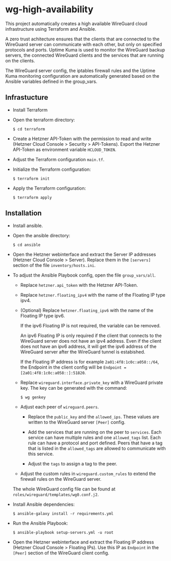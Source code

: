 # wg-high-availability

This project automatically creates a high available WireGuard cloud infrastructure using Terraform and Ansible.

A zero trust achitecture ensures that the clients that are connected to the WireGuard server can communicate with each other, but only on specified protocols and ports.
Uptime Kuma is used to monitor the WireGuard backup servers, the connected WireGuard clients and the services that are running on the clients.

The WireGuard server config, the iptables firewall rules and the Uptime Kuma monitoring configuration are automatically generated based on the Ansible variables defined in the group_vars.


## Infrastucture
- Install Terraform

- Open the terraform directory:
  ```shell
  $ cd terraform
  ```

- Create a Hetzner API-Token with the permission to read and write (Hetzner Cloud Console > Security > API-Tokens).
  Export the Hetzner API-Token as environment variable `HCLOUD_TOKEN`.

- Adjust the Terraform configuration `main.tf`.

- Initialize the Terraform configuration:
  ```shell
  $ terraform init
  ```

- Apply the Terraform configuration:
  ```shell
  $ terraform apply
  ```


## Installation
- Install ansible.

- Open the ansible directory:
  ```shell
  $ cd ansible
  ```

- Open the Hetzner webinterface and extract the Server IP addresses (Hetzner Cloud Console > Server).
  Replace them in the `[servers]` section of the file `inventory/hosts.ini`.

- To adjust the Ansible Playbook config, open the file `group_vars/all`.
  - Replace `hetzner.api_token` with the Hetzner API-Token.

  - Replace `hetzner.floating_ipv4` with the name of the Floating IP type ipv4.
  
  - (Optional) Replace `hetzner.floating_ipv6` with the name of the Floating IP type ipv6.
    
    If the ipv6 Floating IP is not required, the variable can be removed.
    
    An ipv6 Floating IP is only required if the client that connects to the WireGuard server does not have an ipv4 address.
    Even if the client does not have an ipv6 address, it will get the ipv6 address of the WireGuard server after the WireGuard tunnel is estabished.
    
    If the Floating IP address is for example `2a01:4f8:1c0c:a058::/64`, the Endpoint in the client config will be `Endpoint = [2a01:4f8:1c0c:a058::]:51820`.
  
  - Replace `wireguard.interface.private_key` with a WireGuard private key.
    The key can be generated with the command:
    ```shell
    $ wg genkey
    ```
  
  - Adjust each peer of `wireguard.peers`.
    - Replace the `public_key` and the `allowed_ips`.
      These values are written to the WireGuard server `[Peer]` config.
  
    - Add the services that are running on the peer to `services`.
      Each service can have multiple rules and one `allowed_tags` list.
      Each rule can have a protocol and port defined.
      Peers that have a tag that is listed in the `allowed_tags` are allowed to communicate with this service.
  
    - Adjust the `tags` to assign a tag to the peer.
  
  - Adjust the custom rules in `wireguard.custom_rules` to extend the firewall rules on the WireGuard server.
  
  The whole WireGuard config file can be found at `roles/wireguard/templates/wg0.conf.j2`.

- Install Ansible dependencies:
  ```shell
  $ ansible-galaxy install -r requirements.yml
  ```

- Run the Ansible Playbook:
  ```shell
  $ ansible-playbook setup-servers.yml -u root
  ```

- Open the Hetzner webinterface and extract the Floating IP address (Hetzner Cloud Console > Floating IPs).
  Use this IP as `Endpoint` in the `[Peer]` section of the WireGuard client config.

